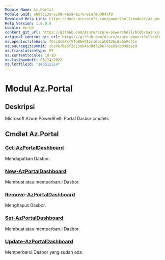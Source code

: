 ```yaml
---
Module Name: Az.Portal
Module Guid: abd8c13e-6209-4e5a-a276-61e7a80845f9
Download Help Link: https://docs.microsoft.com/powershell/module/az.portal
Help Version: 1.0.0.0
Locale: en-US
content_git_url: https://github.com/Azure/azure-powershell/blob/main/src/Portal/help/Az.Portal.md
original_content_git_url: https://github.com/Azure/azure-powershell/blob/main/src/Portal/help/Az.Portal.md
ms.openlocfilehash: f8cc8c04cf9fb86e912c16bcab0126c8aba9d71e
ms.sourcegitcommit: cbc0e7ba6f2d138b46d0d72b6776e95cb040e6c8
ms.translationtype: MT
ms.contentlocale: id-ID
ms.lasthandoff: 05/24/2022
ms.locfileid: "145512514"
---
```

# Modul Az.Portal
## Deskripsi
Microsoft Azure PowerShell: Portal Dasbor cmdlets

## Cmdlet Az.Portal
### [Get-AzPortalDashboard](Get-AzPortalDashboard.md)
Mendapatkan Dasbor.

### [New-AzPortalDashboard](New-AzPortalDashboard.md)
Membuat atau memperbarui Dasbor.

### [Remove-AzPortalDashboard](Remove-AzPortalDashboard.md)
Menghapus Dasbor.

### [Set-AzPortalDashboard](Set-AzPortalDashboard.md)
Membuat atau memperbarui Dasbor.

### [Update-AzPortalDashboard](Update-AzPortalDashboard.md)
Memperbarui Dasbor yang sudah ada.


